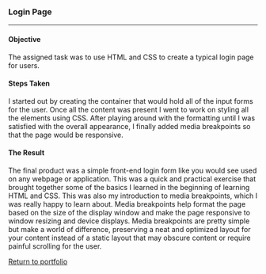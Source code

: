 ### Login Page
***

#### Objective

The assigned task was to use HTML and CSS to create a typical login page for users.

#### Steps Taken

I started out by creating the container that would hold all of the input forms for the user. Once all the content was present I went to work on styling all the elements using CSS. After playing around with the formatting until I was satisfied with the overall appearance, I finally added media breakpoints so that the page would be responsive.

#### The Result

The final product was a simple front-end login form like you would see used on any webpage or application. This was a quick and practical exercise that brought together some of the basics I learned in the beginning of learning HTML and CSS. This was also my introduction to media breakpoints, which I was really happy to learn about. Media breakpoints help format the page based on the size of the display window and make the page responsive to window resizing and device displays. Media breakpoints are pretty simple but make a world of difference, preserving a neat and optimized layout for your content instead of a static layout that may obscure content or require painful scrolling for the user.

[Return to portfolio](https://github.com/zfregin/portfolio)
